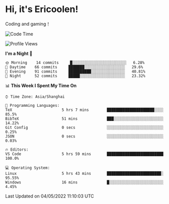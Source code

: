 # Hi, it's Ericoolen!
Coding and gaming！

<!--START_SECTION:waka-->
![Code Time](http://img.shields.io/badge/Code%20Time-228%20hrs%2036%20mins-blue)

![Profile Views](http://img.shields.io/badge/Profile%20Views-0-blue)

**I'm a Night 🦉** 

```text
🌞 Morning    14 commits     █░░░░░░░░░░░░░░░░░░░░░░░░   6.28% 
🌆 Daytime    66 commits     ███████░░░░░░░░░░░░░░░░░░   29.6% 
🌃 Evening    91 commits     ██████████░░░░░░░░░░░░░░░   40.81% 
🌙 Night      52 commits     █████░░░░░░░░░░░░░░░░░░░░   23.32%

```


📊 **This Week I Spent My Time On** 

```text
⌚︎ Time Zone: Asia/Shanghai

💬 Programming Languages: 
TeX                      5 hrs 7 mins        █████████████████████░░░░   85.5% 
BibTeX                   51 mins             ███░░░░░░░░░░░░░░░░░░░░░░   14.22% 
Git Config               0 secs              ░░░░░░░░░░░░░░░░░░░░░░░░░   0.25% 
JSON                     0 secs              ░░░░░░░░░░░░░░░░░░░░░░░░░   0.03%

🔥 Editors: 
VS Code                  5 hrs 59 mins       █████████████████████████   100.0%

💻 Operating System: 
Linux                    5 hrs 43 mins       ████████████████████████░   95.55% 
Windows                  16 mins             █░░░░░░░░░░░░░░░░░░░░░░░░   4.45%

```


 Last Updated on 04/05/2022 11:10:03 UTC
<!--END_SECTION:waka-->

